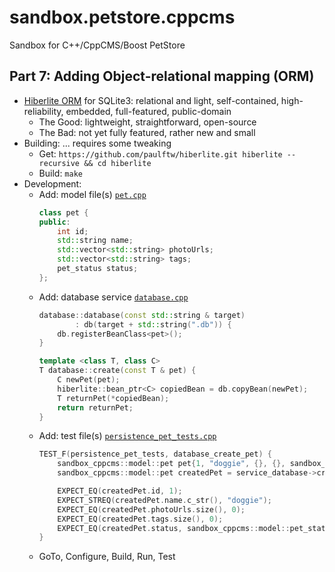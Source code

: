 # sandbox.petstore.cppcms

Sandbox for C++/CppCMS/Boost PetStore

## Part 7: Adding Object-relational mapping (ORM)

- [Hiberlite ORM](https://github.com/paulftw/hiberlite) for SQLite3: relational and light, self-contained, high-reliability, embedded, full-featured, public-domain
    - The Good: lightweight, straightforward, open-source
    - The Bad: not yet fully featured, rather new and small
- Building: ... requires some tweaking
    - Get: `https://github.com/paulftw/hiberlite.git hiberlite --recursive && cd hiberlite`
    - Build: `make`
- Development:
    - Add: model file(s) [`pet.cpp`](../../include/model/pet.hpp)
        ```cpp
        class pet {
        public:
            int id;
            std::string name;
            std::vector<std::string> photoUrls;
            std::vector<std::string> tags;
            pet_status status;
        };
        ```
    - Add: database service [`database.cpp`](../../src/persistence/database.cpp)
        ```cpp
        database::database(const std::string & target)
                : db(target + std::string(".db")) {
            db.registerBeanClass<pet>();
        }
    
        template <class T, class C>
        T database::create(const T & pet) {
            C newPet(pet);
            hiberlite::bean_ptr<C> copiedBean = db.copyBean(newPet);
            T returnPet(*copiedBean);
            return returnPet;
        }
        ```
    - Add: test file(s) [`persistence_pet_tests.cpp`](../../test/src/persistence/persistence_pet_tests.cpp)
        ```cpp
        TEST_F(persistence_pet_tests, database_create_pet) {
            sandbox_cppcms::model::pet pet{1, "doggie", {}, {}, sandbox_cppcms::model::pet_status::sold};
            sandbox_cppcms::model::pet createdPet = service_database->create<sandbox_cppcms::model::pet, ::pet>(pet);
        
            EXPECT_EQ(createdPet.id, 1);
            EXPECT_STREQ(createdPet.name.c_str(), "doggie");
            EXPECT_EQ(createdPet.photoUrls.size(), 0);
            EXPECT_EQ(createdPet.tags.size(), 0);
            EXPECT_EQ(createdPet.status, sandbox_cppcms::model::pet_status::sold);
        }
        ```
    - GoTo, Configure, Build, Run, Test
